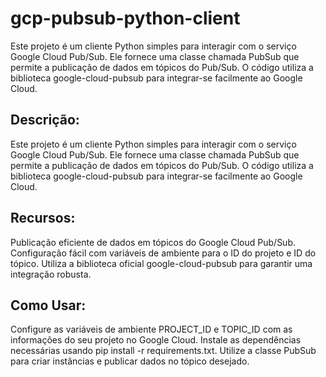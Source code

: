 # gcp-pubsub-python-client
Este projeto é um cliente Python simples para interagir com o serviço Google Cloud Pub/Sub. Ele fornece uma classe chamada PubSub que permite a publicação de dados em tópicos do Pub/Sub. O código utiliza a biblioteca google-cloud-pubsub para integrar-se facilmente ao Google Cloud.

## Descrição:
Este projeto é um cliente Python simples para interagir com o serviço Google Cloud Pub/Sub. Ele fornece uma classe chamada PubSub que permite a publicação de dados em tópicos do Pub/Sub. O código utiliza a biblioteca google-cloud-pubsub para integrar-se facilmente ao Google Cloud.

## Recursos:

Publicação eficiente de dados em tópicos do Google Cloud Pub/Sub.
Configuração fácil com variáveis de ambiente para o ID do projeto e ID do tópico.
Utiliza a biblioteca oficial google-cloud-pubsub para garantir uma integração robusta.

## Como Usar:

Configure as variáveis de ambiente PROJECT_ID e TOPIC_ID com as informações do seu projeto no Google Cloud.
Instale as dependências necessárias usando pip install -r requirements.txt.
Utilize a classe PubSub para criar instâncias e publicar dados no tópico desejado.
